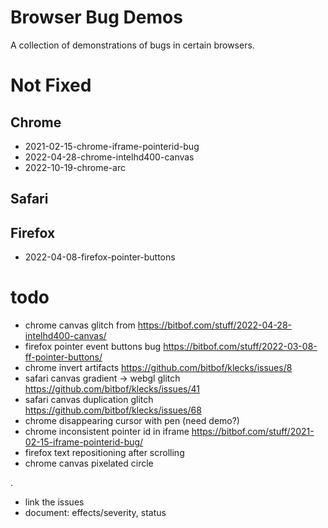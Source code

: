 # Browser Bug Demos
A collection of demonstrations of bugs in certain browsers.

# Not Fixed

## Chrome
- 2021-02-15-chrome-iframe-pointerid-bug
- 2022-04-28-chrome-intelhd400-canvas
- 2022-10-19-chrome-arc

## Safari

## Firefox
- 2022-04-08-firefox-pointer-buttons

# todo
- chrome canvas glitch from https://bitbof.com/stuff/2022-04-28-intelhd400-canvas/
- firefox pointer event buttons bug https://bitbof.com/stuff/2022-03-08-ff-pointer-buttons/
- chrome invert artifacts https://github.com/bitbof/klecks/issues/8
- safari canvas gradient -> webgl glitch https://github.com/bitbof/klecks/issues/41
- safari canvas duplication glitch https://github.com/bitbof/klecks/issues/68
- chrome disappearing cursor with pen (need demo?)
- chrome inconsistent pointer id in iframe https://bitbof.com/stuff/2021-02-15-iframe-pointerid-bug/
- firefox text repositioning after scrolling
- chrome canvas pixelated circle

.

- link the issues
- document: effects/severity, status
